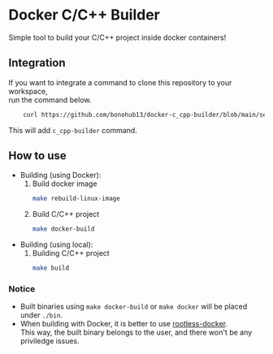 # Docker C/C++ Builder
Simple tool to build your C/C++ project inside docker containers!

## Integration
If you want to integrate a command to clone this repository to your workspace, \
run the command below.
``` bash
    curl https://github.com/bonohub13/docker-c_cpp-builder/blob/main/setup.sh >> ~/.bashrc
```

This will add `c_cpp-builder` command.

## How to use
- Building (using Docker):
    1. Build docker image
        ``` bash
        make rebuild-linux-image
        ```
    2. Build C/C++ project
        ``` bash
        make docker-build
        ```
- Building (using local):
    1. Building C/C++ project
        ``` bash
        make build
        ```

### Notice
- Built binaries using `make docker-build` or `make docker` will be placed \
under `./bin`.
- When building with Docker, it is better to use [rootless-docker](https://docs.docker.com/engine/security/rootless/). \
This way, the built binary belongs to the user, and there won't be any \
priviledge issues.

